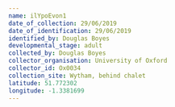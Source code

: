 ```yaml
---
name: ilYpoEvon1
date_of_collection: 29/06/2019
date_of_identification: 29/06/2019
identified_by: Douglas Boyes
developmental_stage: adult
collected_by: Douglas Boyes
collector_organisation: University of Oxford
collector_id: Ox0034
collection_site: Wytham, behind chalet
latitude: 51.772302
longitude: -1.3381699
---
```

